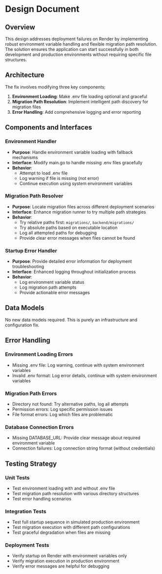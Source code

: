 # Design Document

## Overview

This design addresses deployment failures on Render by implementing robust environment variable handling and flexible migration path resolution. The solution ensures the application can start successfully in both development and production environments without requiring specific file structures.

## Architecture

The fix involves modifying three key components:
1. **Environment Loading**: Make .env file loading optional and graceful
2. **Migration Path Resolution**: Implement intelligent path discovery for migration files
3. **Error Handling**: Add comprehensive logging and error reporting

## Components and Interfaces

### Environment Handler
- **Purpose**: Handle environment variable loading with fallback mechanisms
- **Interface**: Modify main.go to handle missing .env files gracefully
- **Behavior**: 
  - Attempt to load .env file
  - Log warning if file is missing (not error)
  - Continue execution using system environment variables

### Migration Path Resolver
- **Purpose**: Locate migration files across different deployment scenarios
- **Interface**: Enhance migration runner to try multiple path strategies
- **Behavior**:
  - Try relative paths first: `migrations/`, `backend/migrations/`
  - Try absolute paths based on executable location
  - Log all attempted paths for debugging
  - Provide clear error messages when files cannot be found

### Startup Error Handler
- **Purpose**: Provide detailed error information for deployment troubleshooting
- **Interface**: Enhanced logging throughout initialization process
- **Behavior**:
  - Log environment variable status
  - Log migration path attempts
  - Provide actionable error messages

## Data Models

No new data models required. This is purely an infrastructure and configuration fix.

## Error Handling

### Environment Loading Errors
- Missing .env file: Log warning, continue with system environment variables
- Invalid .env format: Log error details, continue with system environment variables

### Migration Path Errors
- Directory not found: Try alternative paths, log all attempts
- Permission errors: Log specific permission issues
- File format errors: Log which files are problematic

### Database Connection Errors
- Missing DATABASE_URL: Provide clear message about required environment variable
- Connection failures: Log connection string format (without credentials)

## Testing Strategy

### Unit Tests
- Test environment loading with and without .env file
- Test migration path resolution with various directory structures
- Test error handling scenarios

### Integration Tests
- Test full startup sequence in simulated production environment
- Test migration execution with different path configurations
- Test graceful degradation when files are missing

### Deployment Tests
- Verify startup on Render with environment variables only
- Verify migration execution in production environment
- Verify error messages are helpful for debugging
